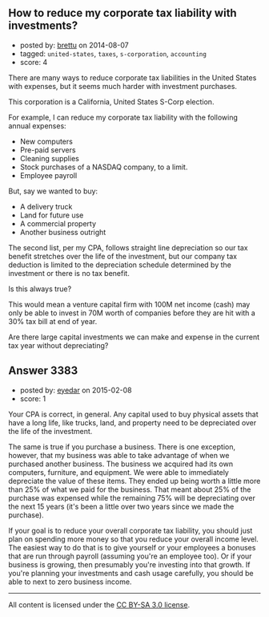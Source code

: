 ## How to reduce my corporate tax liability with investments?

- posted by: [brettu](https://stackexchange.com/users/2467407/brettu) on 2014-08-07
- tagged: `united-states`, `taxes`, `s-corporation`, `accounting`
- score: 4

There are many ways to reduce corporate tax liabilities in the United States with expenses, but it seems much harder with investment purchases. 

This corporation is a California, United States S-Corp election.

For example, I can reduce my corporate tax liability with the following annual expenses:

 - New computers
 - Pre-paid servers
 - Cleaning supplies
 - Stock purchases of a NASDAQ company, to a limit.
 - Employee payroll

But, say we wanted to buy:

 - A delivery truck
 - Land for future use
 - A commercial property
 - Another business outright

The second list, per my CPA, follows straight line depreciation so our tax benefit stretches over the life of the investment, but our company tax deduction is limited to the depreciation schedule determined by the investment or there is no tax benefit.

Is this always true?

This would mean a venture capital firm with 100M net income (cash) may only be able to invest in 70M worth of companies before they are hit with a 30% tax bill at end of year. 

Are there large capital investments we can make and expense in the current tax year without depreciating?


## Answer 3383

- posted by: [eyedar](https://stackexchange.com/users/976190/eyedar) on 2015-02-08
- score: 1

Your CPA is correct, in general. Any capital used to buy physical assets that have a long life, like trucks, land, and property need to be depreciated over the life of the investment. 

The same is true if you purchase a business. There is one exception, however, that my business was able to take advantage of when we purchased another business. The business we acquired had its own computers, furniture, and equipment. We were able to immediately depreciate the value of these items. They ended up being worth a little more than 25% of what we paid for the business. That meant about 25% of the purchase was expensed while the remaining 75% will be depreciating over the next 15 years (it's been a little over two years since we made the purchase).

If your goal is to reduce your overall corporate tax liability, you should just plan on spending more money so that you reduce your overall income level. The easiest way to do that is to give yourself or your employees a bonuses that are run through payroll (assuming you're an employee too). Or if your business is growing, then presumably you're investing into that growth. If you're planning your investments and cash usage carefully, you should be able to next to zero business income.



---

All content is licensed under the [CC BY-SA 3.0 license](https://creativecommons.org/licenses/by-sa/3.0/).
